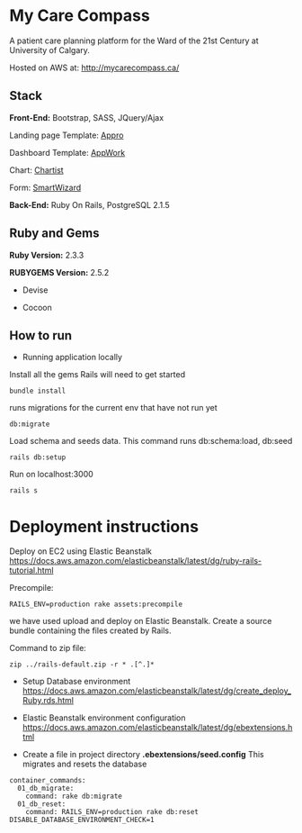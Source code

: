 # My Care Compass

A patient care planning platform for the Ward of the 21st Century at University of Calgary.

Hosted on AWS at: http://mycarecompass.ca/

## Stack

**Front-End:** Bootstrap, SASS, JQuery/Ajax

Landing page Template: [Appro](http://quomodosoft.com/html/appro/demo/index3.html)

Dashboard Template: [AppWork](https://uxpowered.com/products/appwork/v110/angular-demo/dashboards/dashboard-2)

Chart: [Chartist](https://gionkunz.github.io/chartist-js/)

Form: [SmartWizard](https://github.com/techlab/SmartWizard)

**Back-End:** Ruby On Rails, PostgreSQL 2.1.5

## Ruby and Gems

**Ruby Version:** 2.3.3

**RUBYGEMS Version:** 2.5.2

* Devise

* Cocoon

## How to run

* Running application locally

Install all the gems Rails will need to get started
```
bundle install
```

runs migrations for the current env that have not run yet
```
db:migrate
```

Load schema and seeds data. This command runs db:schema:load, db:seed
```
rails db:setup
```

Run on localhost:3000
```
rails s
```

# Deployment instructions

Deploy on EC2 using Elastic Beanstalk
https://docs.aws.amazon.com/elasticbeanstalk/latest/dg/ruby-rails-tutorial.html

Precompile:
```
RAILS_ENV=production rake assets:precompile
```

we have used upload and deploy on Elastic Beanstalk. Create a source bundle containing the files created by Rails.

Command to zip file:
```
zip ../rails-default.zip -r * .[^.]*
```

* Setup Database environment
https://docs.aws.amazon.com/elasticbeanstalk/latest/dg/create_deploy_Ruby.rds.html

* Elastic Beanstalk environment configuration
https://docs.aws.amazon.com/elasticbeanstalk/latest/dg/ebextensions.html

- Create a file in project directory **.ebextensions/seed.config**
This migrates and resets the database
```
container_commands:
  01_db_migrate:
    command: rake db:migrate
  01_db_reset:
    command: RAILS_ENV=production rake db:reset DISABLE_DATABASE_ENVIRONMENT_CHECK=1
```
